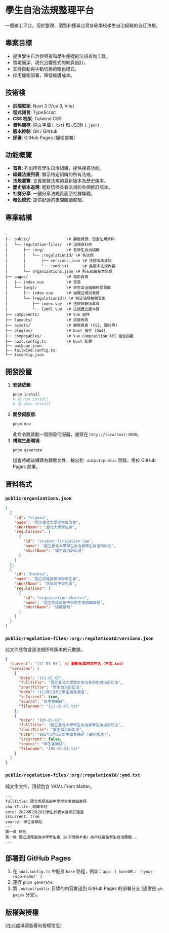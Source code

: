 # 學生自治法規整理平台

一個線上平台，用於整理、瀏覽和搜尋台灣各級學校學生自治組織的自訂法規。

## 專案目標

* 提供學生自治參與者和學生便捷的法規查詢工具。
* 實現簡潔、現代且響應式的網頁設計。
* 支持自動與手動切換的暗色模式。
* 採用靜態部署，降低維護成本。

## 技術棧

* **前端框架**: Nuxt 3 (Vue 3, Vite)
* **程式語言**: TypeScript
* **CSS 框架**: Tailwind CSS
* **資料儲存**: 純文字檔 (`.txt`) 和 JSON (`.json`)
* **版本控制**: Git / GitHub
* **部署**: GitHub Pages (靜態部署)

## 功能概覽

* **首頁**: 列出所有學生自治組織，提供搜尋功能。
* **組織法規列表**: 顯示特定組織的所有法規。
* **法規瀏覽**: 支援瀏覽法規的最新版本及歷史版本。
* **歷史版本追溯**: 輕鬆切換查看法規的各個修訂版本。
* **社群分享**: 一鍵分享法規頁面至社群媒體。
* **暗色模式**: 提供舒適的夜間閱讀體驗。

## 專案結構

```

.
├── public/                \# 靜態資源，包含法規資料
│   └── regulation-files/  \# 法規資料夾
│       ├── :org/          \# 各學生自治組織
│       │   └── :regulationId/ \# 各法規
│       │       ├── versions.json \# 法規版本資訊
│       │       └── :ymd.txt      \# 各版本法規內容
│       └── organizations.json \# 所有組織基本資訊
├── pages/                 \# 路由頁面
│   ├── index.vue          \# 首頁
│   └── [org]/             \# 學生自治組織相關頁面
│       ├── index.vue      \# 組織法規列表頁
│       └── [regulationId]/ \# 特定法規相關頁面
│           ├── index.vue  \# 法規最新版本頁
│           └── [ymd].vue  \# 法規歷史版本頁
├── components/            \# Vue 組件
├── layouts/               \# 頁面佈局
├── assets/                \# 靜態資產 (CSS, 圖片等)
├── plugins/               \# Nuxt 插件 (GA4)
├── composables/           \# Vue Composition API 組合函數
├── nuxt.config.ts         \# Nuxt 配置
├── package.json
├── tailwind.config.ts
└── tsconfig.json

```

## 開發設置

1.  **安裝依賴**:
    ```bash
    pnpm install
    # 或 npm install
    # 或 yarn install
    ```
2.  **開發伺服器**:
    ```bash
    pnpm dev
    ```
    此命令將啟動一個開發伺服器，通常在 `http://localhost:3000`。
3.  **構建生產環境**:
    ```bash
    pnpm generate
    ```
    這會將網站構建為靜態文件，輸出到 `.output/public` 目錄，用於 GitHub Pages 部署。

## 資料格式

### `public/organizations.json`

```json
[
  {
    "id": "ntpusu",
    "name": "國立臺北大學學生自治會",
    "shortName": "臺北大學學生會",
    "regulations": [
      {
        "id": "student-litigation-law",
        "name": "國立臺北大學學生自治會學生自治訴訟法",
        "shortName": "學生自治訴訟法"
      }
    ]
  },
  {
    "id": "hwshsa",
    "name": "國立虎尾高級中學學生會",
    "shortName": "虎尾高中學生會",
    "regulations": [
      {
        "id": "organization-charter",
        "name": "國立虎尾高級中學學生會組織章程",
        "shortName": "組織章程"
      }
    ]
  }
]
```

### `public/regulation-files/:org/:regulationId/versions.json`

此文件應包含該法規所有版本的元數據。

```json
{
  "current": "111-01-05", // 最新版本的文件名（不含.txt）
  "versions": [
    {
      "date": "111-01-05",
      "fullTitle": "國立臺北大學學生自治會學生自治訴訟法",
      "shortTitle": "學生自治訴訟法",
      "note": "111年1月5日學生議會通過",
      "isCurrent": true,
      "source": "學生會網站",
      "filename": "111-01-05.txt"
    },
    {
      "date": "105-01-01",
      "fullTitle": "國立臺北大學學生自治會學生自治訴訟法",
      "shortTitle": "學生自治訴訟法",
      "note": "105年1月1日學生議會通過 (最初版本)",
      "isCurrent": false,
      "source": "學生會網站",
      "filename": "105-01-01.txt"
    }
  ]
}
```

### `public/regulation-files/:org/:regulationId/:ymd.txt`

純文字文件，頂部包含 YAML Front Matter。

```
---
fullTitle: 國立虎尾高級中學學生會組織章程
shortTitle: 組織章程
note: 2022年2月20日學生代表大會修訂通過
isCurrent: true
source: 學生會網站
---
第一章 總則
第一條 國立虎尾高級中學學生會（以下簡稱本會）為本校最高學生自治團體...
...
```

## 部署到 GitHub Pages

1.  在 `nuxt.config.ts` 中配置 `base` 路徑，例如：`app: { baseURL: '/your-repo-name/' }`
2.  運行 `pnpm generate`。
3.  將 `.output/public` 目錄的內容推送到 GitHub Pages 的部署分支 (通常是 `gh-pages` 分支)。

## 版權與授權

[在此處填寫版權和授權信息]